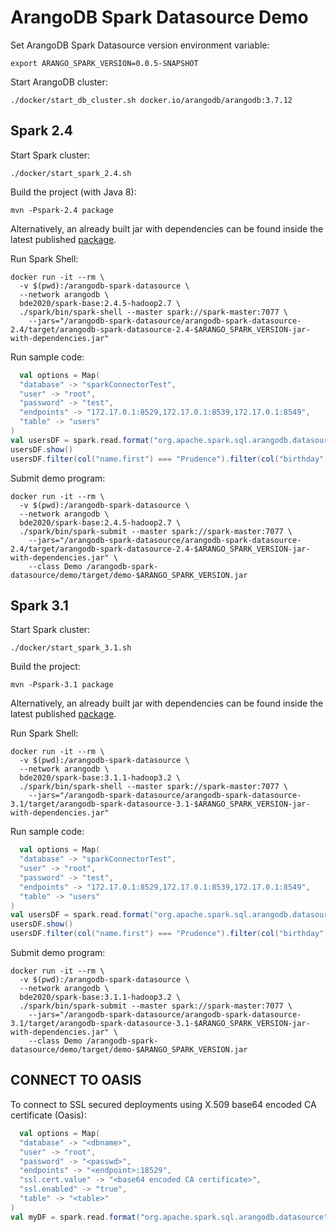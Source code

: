 # ArangoDB Spark Datasource Demo

Set ArangoDB Spark Datasource version environment variable:

```shell
export ARANGO_SPARK_VERSION=0.0.5-SNAPSHOT
```

Start ArangoDB cluster:

```shell
./docker/start_db_cluster.sh docker.io/arangodb/arangodb:3.7.12
```

## Spark 2.4

Start Spark cluster:

```shell
./docker/start_spark_2.4.sh 
```

Build the project (with Java 8):

```shell
mvn -Pspark-2.4 package
```

Alternatively, an already built jar with dependencies can be found inside the latest published 
[package](https://github.com/orgs/arangodb/packages?tab=packages&q=com.arangodb.arangodb-spark-datasource-2.4).

Run Spark Shell:

```shell
docker run -it --rm \
  -v $(pwd):/arangodb-spark-datasource \
  --network arangodb \
  bde2020/spark-base:2.4.5-hadoop2.7 \
  ./spark/bin/spark-shell --master spark://spark-master:7077 \
    --jars="/arangodb-spark-datasource/arangodb-spark-datasource-2.4/target/arangodb-spark-datasource-2.4-$ARANGO_SPARK_VERSION-jar-with-dependencies.jar"
```

Run sample code:

```scala
  val options = Map(
  "database" -> "sparkConnectorTest",
  "user" -> "root",
  "password" -> "test",
  "endpoints" -> "172.17.0.1:8529,172.17.0.1:8539,172.17.0.1:8549",
  "table" -> "users"
)
val usersDF = spark.read.format("org.apache.spark.sql.arangodb.datasource").options(options).load()
usersDF.show()
usersDF.filter(col("name.first") === "Prudence").filter(col("birthday") === "1944-06-19").show()
```

Submit demo program:

```shell
docker run -it --rm \
  -v $(pwd):/arangodb-spark-datasource \
  --network arangodb \
  bde2020/spark-base:2.4.5-hadoop2.7 \
  ./spark/bin/spark-submit --master spark://spark-master:7077 \
    --jars="/arangodb-spark-datasource/arangodb-spark-datasource-2.4/target/arangodb-spark-datasource-2.4-$ARANGO_SPARK_VERSION-jar-with-dependencies.jar" \
    --class Demo /arangodb-spark-datasource/demo/target/demo-$ARANGO_SPARK_VERSION.jar
```

## Spark 3.1

Start Spark cluster:

```shell
./docker/start_spark_3.1.sh 
```

Build the project:

```shell
mvn -Pspark-3.1 package
```

Alternatively, an already built jar with dependencies can be found inside the latest published
[package](https://github.com/orgs/arangodb/packages?tab=packages&q=com.arangodb.arangodb-spark-datasource-3.1).

Run Spark Shell:

```shell
docker run -it --rm \
  -v $(pwd):/arangodb-spark-datasource \
  --network arangodb \
  bde2020/spark-base:3.1.1-hadoop3.2 \
  ./spark/bin/spark-shell --master spark://spark-master:7077 \
    --jars="/arangodb-spark-datasource/arangodb-spark-datasource-3.1/target/arangodb-spark-datasource-3.1-$ARANGO_SPARK_VERSION-jar-with-dependencies.jar"
```

Run sample code:

```scala
  val options = Map(
  "database" -> "sparkConnectorTest",
  "user" -> "root",
  "password" -> "test",
  "endpoints" -> "172.17.0.1:8529,172.17.0.1:8539,172.17.0.1:8549",
  "table" -> "users"
)
val usersDF = spark.read.format("org.apache.spark.sql.arangodb.datasource").options(options).load()
usersDF.show()
usersDF.filter(col("name.first") === "Prudence").filter(col("birthday") === "1944-06-19").show()
```

Submit demo program:

```shell
docker run -it --rm \
  -v $(pwd):/arangodb-spark-datasource \
  --network arangodb \
  bde2020/spark-base:3.1.1-hadoop3.2 \
  ./spark/bin/spark-submit --master spark://spark-master:7077 \
    --jars="/arangodb-spark-datasource/arangodb-spark-datasource-3.1/target/arangodb-spark-datasource-3.1-$ARANGO_SPARK_VERSION-jar-with-dependencies.jar" \
    --class Demo /arangodb-spark-datasource/demo/target/demo-$ARANGO_SPARK_VERSION.jar
```

## CONNECT TO OASIS

To connect to SSL secured deployments using X.509 base64 encoded CA certificate (Oasis):

```scala
  val options = Map(
  "database" -> "<dbname>",
  "user" -> "root",
  "password" -> "<passwd>",
  "endpoints" -> "<endpoint>:18529",
  "ssl.cert.value" -> "<base64 encoded CA certificate>",
  "ssl.enabled" -> "true",
  "table" -> "<table>"
)
val myDF = spark.read.format("org.apache.spark.sql.arangodb.datasource").options(options).load()
```